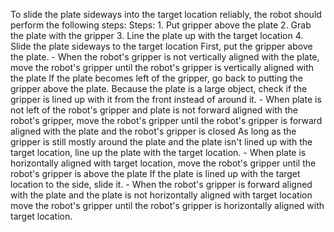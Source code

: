 To slide the plate sideways into the target location reliably, the robot should perform the following steps:
    Steps:  1. Put gripper above the plate  2. Grab the plate with the gripper  3. Line the plate up with the target location  4. Slide the plate sideways to the target location
    First, put the gripper above the plate.
    - When the robot's gripper is not vertically aligned with the plate, move the robot's gripper until the robot's gripper is vertically aligned with the plate
    If the plate becomes left of the gripper, go back to putting the gripper above the plate. Because the plate is a large object, check if the gripper is lined up with it from the front instead of around it.
    - When plate is not left of the robot's gripper and plate is not forward aligned with the robot's gripper, move the robot's gripper until the robot's gripper is forward aligned with the plate and the robot's gripper is closed
    As long as the gripper is still mostly around the plate and the plate isn't lined up with the target location, line up the plate with the target location.
    - When plate is horizontally aligned with target location, move the robot's gripper until the robot's gripper is above the plate
    If the plate is lined up with the target location to the side, slide it.
    - When the robot's gripper is forward aligned with the plate and the plate is not horizontally aligned with target location move the robot's gripper until the robot's gripper is horizontally aligned with target location.